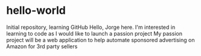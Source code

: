 # hello-world
Initial repository, learning GitHub
Hello, Jorge here. I'm interested in learning to code as I would like to launch a passion project
My passion project will be a web application to help automate sponsored advertising on Amazon for 3rd party sellers
